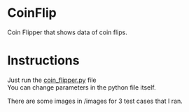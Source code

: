 # CoinFlip
Coin Flipper that shows data of coin flips.


# Instructions
Just run the [coin_flipper.py](https://github.com/Anirudh0616/CoinFlip/blob/main/coin_flipper.py) file <br>
You can change parameters in the python file itself. 

There are some images in /images for 3 test cases that I ran. 
